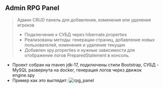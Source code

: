 ## Admin RPG Panel

>Админ CRUD панель для добавления, изменения или удаления игроков
> * Подключение к СУБД через hibernate.properties
> * Реализованы методы: генерации страниц, добавление новых пользователей, изменение и удаление текущих
> * Добавлен spy.properties и нужные зависимости для отображение логов PreparedStatement в консоль.
* Проект собран на maven jdk-17, подключены стили Bootstrap, СУБД - MySQL развернута на docker, генерация логов через движок engine.spy
* Пример как это выглядит:
![rpg_panel](https://i.imgur.com/Ti1YevR.png)